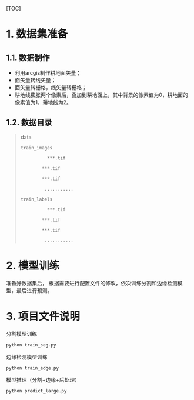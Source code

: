 [TOC]



# 1. 数据集准备

## 1.1. 数据制作

- 利用arcgis制作耕地面矢量；
- 面矢量转线矢量；
- 面矢量转栅格，线矢量转栅格；
- 耕地线膨胀两个像素后，叠加到耕地面上，其中背景的像素值为0，耕地面的像素值为1，耕地线为2。

## 1.2.  数据目录 

> 
> data
> 
>     train_images
>
>   			***.tif
>
> 			  ***.tif
>
> 			  ***.tif
>
>              ...........
>
> 	  train_labels
> 	
>   			***.tif
>
> 			  ***.tif
>
> 			  ***.tif
>
>              ...........



# 2. 模型训练

准备好数据集后， 根据需要进行配置文件的修改，依次训练分割和边缘检测模型，最后进行预测。



# 3. 项目文件说明

分割模型训练

```python
python train_seg.py
```

边缘检测模型训练

```
python train_edge.py
```

模型推理（分割+边缘+后处理）

```
python predict_large.py
```



